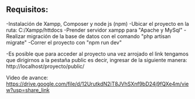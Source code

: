 

## Requisitos:

-Instalación de Xampp, Composer y node js (npm)
-Ubicar el proyecto en la ruta: C:/Xampp/httdocs
-Prender servidor xampp para "Apache y MySql"
-Realizar migración de la base de datos con el comando "php artisan migrate"
-Correr el proyecto con "npm run dev"

-Es posible que para acceder al proyecto una vez arrojado el link tengamos que dirigirnos a la pestaña public es decir, ingresar de la siguiente manera: http://localhost/proyecto/public/

Video de avance: https://drive.google.com/file/d/12UrutkdN2iT8JVhSXnf9bD24j9fQXe4m/view?usp=share_link
